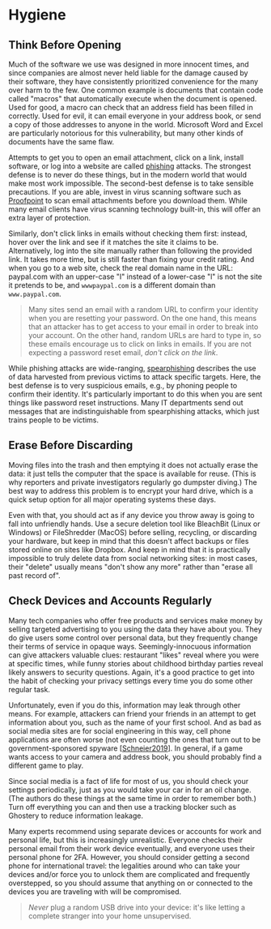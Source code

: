 # Hygiene

## Think Before Opening

Much of the software we use was designed in more innocent times, and
since companies are almost never held liable for the damage caused by
their software, they have consistently prioritized convenience for the
many over harm to the few. One common example is documents that contain
code called "macros" that automatically execute when the document is
opened. Used for good, a macro can check that an address field has been
filled in correctly. Used for evil, it can email everyone in your
address book, or send a copy of those addresses to anyone in the world.
Microsoft Word and Excel are particularly notorious for this
vulnerability, but many other kinds of documents have the same flaw.

Attempts to get you to open an email attachment, click on a link,
install software, or log into a website are called
[phishing](g:phishing) attacks.  The strongest defense is to never do
these things, but in the modern world that would make most work
impossible. The second-best defense is to take sensible
precautions. If you are able, invest in virus scanning software such
as [Proofpoint][proofpoint] to scan email attachments before you
download them. While many email clients have virus scanning technology
built-in, this will offer an extra layer of protection.

Similarly, don't click links in emails without checking them first:
instead, hover over the link and see if it matches the site it claims to
be. Alternatively, log into the site manually rather than following the
provided link. It takes more time, but is still faster than fixing your
credit rating. And when you go to a web site, check the real domain name
in the URL: paypaI.com with an upper-case "I" instead of a lower-case
"l" is not the site it pretends to be, and `wwwpaypal.com` is a
different domain than `www.paypal.com`.

> Many sites send an email with a random URL to confirm your identity
> when you are resetting your password. On the one hand, this means that
> an attacker has to get access to your email in order to break into
> your account. On the other hand, random URLs are hard to type in, so
> these emails encourage us to click on links in emails. If you are not
> expecting a password reset email, *don't click on the link*.

While phishing attacks are wide-ranging,
[spearphishing](g:spearphishing) describes the use of data harvested
from previous victims to attack specific targets.  Here, the best
defense is to very suspicious emails, e.g., by phoning people to
confirm their identity. It's particularly important to do this when
you are sent things like password reset instructions. Many IT
departments send out messages that are indistinguishable from
spearphishing attacks, which just trains people to be victims.

## Erase Before Discarding

Moving files into the trash and then emptying it does not actually erase
the data: it just tells the computer that the space is available for
reuse. (This is why reporters and private investigators regularly go
dumpster diving.) The best way to address this problem is to encrypt
your hard drive, which is a quick setup option for all major operating
systems these days.

Even with that, you should act as if any device you throw away is going
to fall into unfriendly hands. Use a secure deletion tool like BleachBit
(Linux or Windows) or FileShredder (MacOS) before selling, recycling, or
discarding your hardware, but keep in mind that this doesn't affect
backups or files stored online on sites like Dropbox. And keep in mind
that it is practically impossible to truly delete data from social
networking sites: in most cases, their "delete" usually means "don't
show any more" rather than "erase all past record of".

## Check Devices and Accounts Regularly

Many tech companies who offer free products and services make money by
selling targeted advertising to you using the data they have about you.
They do give users some control over personal data, but they frequently
change their terms of service in opaque ways. Seemingly-innocuous
information can give attackers valuable clues: restaurant "likes" reveal
where you were at specific times, while funny stories about childhood
birthday parties reveal likely answers to security questions. Again,
it's a good practice to get into the habit of checking your privacy
settings every time you do some other regular task.

Unfortunately, even if you do this, information may leak through other
means. For example, attackers can friend your friends in an attempt to
get information about you, such as the name of your first school. And
as bad as social media sites are for social engineering in this way,
cell phone applications are often worse (not even counting the ones
that turn out to be government-sponsored spyware [[Schneier2019](b:Schneier2019)].
In general, if a game wants access to your camera and address book,
you should probably find a different game to play.

Since social media is a fact of life for most of us, you should check
your settings periodically, just as you would take your car in for an
oil change. (The authors do these things at the same time in order to
remember both.) Turn off everything you can and then use a tracking
blocker such as Ghostery to reduce information leakage.

Many experts recommend using separate devices or accounts for work and
personal life, but this is increasingly unrealistic. Everyone checks
their personal email from their work device eventually, and everyone
uses their personal phone for 2FA. However, you should consider getting
a second phone for international travel: the legalities around who can
take your devices and/or force you to unlock them are complicated and
frequently overstepped, so you should assume that anything on or
connected to the devices you are traveling with will be compromised.

> *Never* plug a random USB drive into your device: it's like letting a
> complete stranger into your home unsupervised.

[proofpoint]: https://www.proofpoint.com/us/products/email-protection
